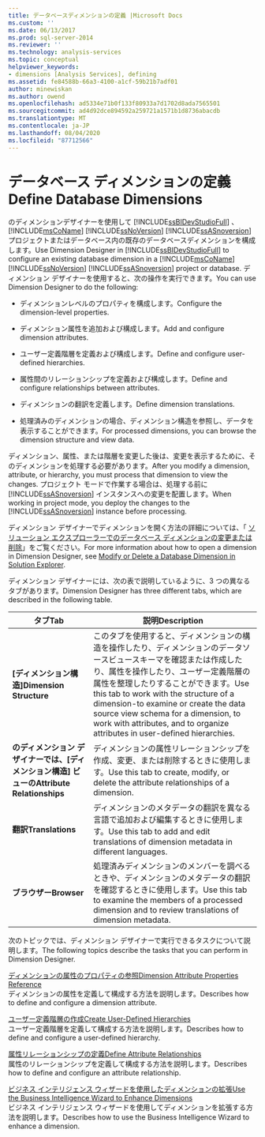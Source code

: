```yaml
---
title: データベースディメンションの定義 |Microsoft Docs
ms.custom: ''
ms.date: 06/13/2017
ms.prod: sql-server-2014
ms.reviewer: ''
ms.technology: analysis-services
ms.topic: conceptual
helpviewer_keywords:
- dimensions [Analysis Services], defining
ms.assetid: fe84588b-66a3-4100-a1cf-59b21b7adf01
author: minewiskan
ms.author: owend
ms.openlocfilehash: ad5334e71b0f133f80933a7d1702d8ada7565501
ms.sourcegitcommit: ad4d92dce894592a259721a1571b1d8736abacdb
ms.translationtype: MT
ms.contentlocale: ja-JP
ms.lasthandoff: 08/04/2020
ms.locfileid: "87712566"
---
```

# <a name="define-database-dimensions"></a><span data-ttu-id="1c4fa-102">データベース ディメンションの定義</span><span class="sxs-lookup"><span data-stu-id="1c4fa-102">Define Database Dimensions</span></span>
  <span data-ttu-id="1c4fa-103">のディメンションデザイナーを使用して [!INCLUDE[ssBIDevStudioFull](../../includes/ssbidevstudiofull-md.md)] 、 [!INCLUDE[msCoName](../../includes/msconame-md.md)] [!INCLUDE[ssNoVersion](../../includes/ssnoversion-md.md)] [!INCLUDE[ssASnoversion](../../includes/ssasnoversion-md.md)] プロジェクトまたはデータベース内の既存のデータベースディメンションを構成します。</span><span class="sxs-lookup"><span data-stu-id="1c4fa-103">Use Dimension Designer in [!INCLUDE[ssBIDevStudioFull](../../includes/ssbidevstudiofull-md.md)] to configure an existing database dimension in a [!INCLUDE[msCoName](../../includes/msconame-md.md)] [!INCLUDE[ssNoVersion](../../includes/ssnoversion-md.md)] [!INCLUDE[ssASnoversion](../../includes/ssasnoversion-md.md)] project or database.</span></span> <span data-ttu-id="1c4fa-104">ディメンション デザイナーを使用すると、次の操作を実行できます。</span><span class="sxs-lookup"><span data-stu-id="1c4fa-104">You can use Dimension Designer to do the following:</span></span>  
  
-   <span data-ttu-id="1c4fa-105">ディメンションレベルのプロパティを構成します。</span><span class="sxs-lookup"><span data-stu-id="1c4fa-105">Configure the dimension-level properties.</span></span>  
  
-   <span data-ttu-id="1c4fa-106">ディメンション属性を追加および構成します。</span><span class="sxs-lookup"><span data-stu-id="1c4fa-106">Add and configure dimension attributes.</span></span>  
  
-   <span data-ttu-id="1c4fa-107">ユーザー定義階層を定義および構成します。</span><span class="sxs-lookup"><span data-stu-id="1c4fa-107">Define and configure user-defined hierarchies.</span></span>  
  
-   <span data-ttu-id="1c4fa-108">属性間のリレーションシップを定義および構成します。</span><span class="sxs-lookup"><span data-stu-id="1c4fa-108">Define and configure relationships between attributes.</span></span>  
  
-   <span data-ttu-id="1c4fa-109">ディメンションの翻訳を定義します。</span><span class="sxs-lookup"><span data-stu-id="1c4fa-109">Define dimension translations.</span></span>  
  
-   <span data-ttu-id="1c4fa-110">処理済みのディメンションの場合、ディメンション構造を参照し、データを表示することができます。</span><span class="sxs-lookup"><span data-stu-id="1c4fa-110">For processed dimensions, you can browse the dimension structure and view data.</span></span>  
  
 <span data-ttu-id="1c4fa-111">ディメンション、属性、または階層を変更した後は、変更を表示するために、そのディメンションを処理する必要があります。</span><span class="sxs-lookup"><span data-stu-id="1c4fa-111">After you modify a dimension, attribute, or hierarchy, you must process that dimension to view the changes.</span></span> <span data-ttu-id="1c4fa-112">プロジェクト モードで作業する場合は、処理する前に [!INCLUDE[ssASnoversion](../../includes/ssasnoversion-md.md)] インスタンスへの変更を配置します。</span><span class="sxs-lookup"><span data-stu-id="1c4fa-112">When working in project mode, you deploy the changes to the [!INCLUDE[ssASnoversion](../../includes/ssasnoversion-md.md)] instance before processing.</span></span>  
  
 <span data-ttu-id="1c4fa-113">ディメンション デザイナーでディメンションを開く方法の詳細については、「 [ソリューション エクスプローラーでのデータベース ディメンションの変更または削除](database-dimensions-modify-or-delete-a-database-dimension-in-solution-explorer.md)」をご覧ください。</span><span class="sxs-lookup"><span data-stu-id="1c4fa-113">For more information about how to open a dimension in Dimension Designer, see [Modify or Delete a Database Dimension in Solution Explorer](database-dimensions-modify-or-delete-a-database-dimension-in-solution-explorer.md).</span></span>  
  
 <span data-ttu-id="1c4fa-114">ディメンション デザイナーには、次の表で説明しているように、3 つの異なるタブがあります。</span><span class="sxs-lookup"><span data-stu-id="1c4fa-114">Dimension Designer has three different tabs, which are described in the following table.</span></span>  
  
|<span data-ttu-id="1c4fa-115">タブ</span><span class="sxs-lookup"><span data-stu-id="1c4fa-115">Tab</span></span>|<span data-ttu-id="1c4fa-116">説明</span><span class="sxs-lookup"><span data-stu-id="1c4fa-116">Description</span></span>|  
|---------|-----------------|  
|<span data-ttu-id="1c4fa-117">**[ディメンション構造]**</span><span class="sxs-lookup"><span data-stu-id="1c4fa-117">**Dimension Structure**</span></span>|<span data-ttu-id="1c4fa-118">このタブを使用すると、ディメンションの構造を操作したり、ディメンションのデータソースビュースキーマを確認または作成したり、属性を操作したり、ユーザー定義階層の属性を整理したりすることができます。</span><span class="sxs-lookup"><span data-stu-id="1c4fa-118">Use this tab to work with the structure of a dimension-to examine or create the data source view schema for a dimension, to work with attributes, and to organize attributes in user-defined hierarchies.</span></span>|  
|<span data-ttu-id="1c4fa-119">**のディメンション デザイナーでは、[ディメンション構造] ビューの**</span><span class="sxs-lookup"><span data-stu-id="1c4fa-119">**Attribute Relationships**</span></span>|<span data-ttu-id="1c4fa-120">ディメンションの属性リレーションシップを作成、変更、または削除するときに使用します。</span><span class="sxs-lookup"><span data-stu-id="1c4fa-120">Use this tab to create, modify, or delete the attribute relationships of a dimension.</span></span>|  
|<span data-ttu-id="1c4fa-121">**翻訳**</span><span class="sxs-lookup"><span data-stu-id="1c4fa-121">**Translations**</span></span>|<span data-ttu-id="1c4fa-122">ディメンションのメタデータの翻訳を異なる言語で追加および編集するときに使用します。</span><span class="sxs-lookup"><span data-stu-id="1c4fa-122">Use this tab to add and edit translations of dimension metadata in different languages.</span></span>|  
|<span data-ttu-id="1c4fa-123">**ブラウザー**</span><span class="sxs-lookup"><span data-stu-id="1c4fa-123">**Browser**</span></span>|<span data-ttu-id="1c4fa-124">処理済みディメンションのメンバーを調べるときや、ディメンションのメタデータの翻訳を確認するときに使用します。</span><span class="sxs-lookup"><span data-stu-id="1c4fa-124">Use this tab to examine the members of a processed dimension and to review translations of dimension metadata.</span></span>|  
  
 <span data-ttu-id="1c4fa-125">次のトピックでは、ディメンション デザイナーで実行できるタスクについて説明します。</span><span class="sxs-lookup"><span data-stu-id="1c4fa-125">The following topics describe the tasks that you can perform in Dimension Designer.</span></span>  
  
 [<span data-ttu-id="1c4fa-126">ディメンションの属性のプロパティの参照</span><span class="sxs-lookup"><span data-stu-id="1c4fa-126">Dimension Attribute Properties Reference</span></span>](dimension-attribute-properties-reference.md)  
 <span data-ttu-id="1c4fa-127">ディメンションの属性を定義して構成する方法を説明します。</span><span class="sxs-lookup"><span data-stu-id="1c4fa-127">Describes how to define and configure a dimension attribute.</span></span>  
  
 [<span data-ttu-id="1c4fa-128">ユーザー定義階層の作成</span><span class="sxs-lookup"><span data-stu-id="1c4fa-128">Create User-Defined Hierarchies</span></span>](user-defined-hierarchies-create.md)  
 <span data-ttu-id="1c4fa-129">ユーザー定義階層を定義して構成する方法を説明します。</span><span class="sxs-lookup"><span data-stu-id="1c4fa-129">Describes how to define and configure a user-defined hierarchy.</span></span>  
  
 [<span data-ttu-id="1c4fa-130">属性リレーションシップの定義</span><span class="sxs-lookup"><span data-stu-id="1c4fa-130">Define Attribute Relationships</span></span>](attribute-relationships-define.md)  
 <span data-ttu-id="1c4fa-131">属性のリレーションシップを定義して構成する方法を説明します。</span><span class="sxs-lookup"><span data-stu-id="1c4fa-131">Describes how to define and configure an attribute relationship.</span></span>  
  
 [<span data-ttu-id="1c4fa-132">ビジネス インテリジェンス ウィザードを使用したディメンションの拡張</span><span class="sxs-lookup"><span data-stu-id="1c4fa-132">Use the Business Intelligence Wizard to Enhance Dimensions</span></span>](../use-the-business-intelligence-wizard-to-enhance-dimensions.md)  
 <span data-ttu-id="1c4fa-133">ビジネス インテリジェンス ウィザードを使用してディメンションを拡張する方法を説明します。</span><span class="sxs-lookup"><span data-stu-id="1c4fa-133">Describes how to use the Business Intelligence Wizard to enhance a dimension.</span></span>  
  
  

